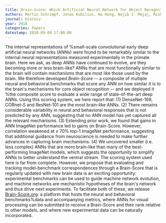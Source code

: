 ```yaml
---
title: Brain-Score: Which Artificial Neural Network for Object Recognition is most Brain-Like?
authors: Martin Schrimpf, Jonas Kubilius, Ha Hong, Najib J. Majaj, Rishi Rajalingham, Elias B. Issa, Kohitij Kar, Pouya Bashivan, Jonathan Prescott-Roy, Kailyn Schmidt, Daniel L. K. Yamins, and James J. DiCarlo
journal: biorxiv
year: 2018
categories: Papers
datestamp: 2018-09-04 17:00:00
---
```


The internal representations of %small-scale convolutional early deep artificial neural networks (ANNs) were found to be remarkably similar to the internal neural representations measured experimentally in the primate brain. Here we ask, as deep ANNs have continued to evolve, are they becoming more or less brain-like? ANNs that are most functionally similar to the brain will contain mechanisms that are most like those used by the brain. We therefore developed *Brain-Score* -- a composite of multiple neural and behavioral benchmarks that score any ANN on how similar it is to the brain's mechanisms for core object recognition -- and we deployed it %the composite score to evaluate a wide range of state-of-the-art deep ANNs. Using this scoring system, we here report that: (1) DenseNet-169, CORnet-S and ResNet-101 are the most brain-like ANNs. (2) There remains considerable variability in neural and behavioral responses that is not predicted by any ANN, suggesting that no ANN model has yet captured all the relevant mechanisms. (3) Extending prior work, we found that gains in ANN ImageNet performance led to gains on Brain-Score. However, correlation weakened at &ge; 70% top-1 ImageNet performance, suggesting that additional guidance from neuroscience is needed to make further advances in capturing brain mechanisms. (4) We uncovered smaller (i.e. less complex) ANNs that are more brain-like than many of the best-performing ImageNet models, which suggests the opportunity to simplify ANNs to better understand the ventral stream. The scoring system used here is far from complete. However, we propose that evaluating and tracking model-benchmark correspondences through a Brain-Score that is regularly updated with new brain data is an exciting opportunity: experimental benchmarks can be used to guide machine network evolution, and machine networks are mechanistic hypotheses of the brain's network and thus drive next experiments. To facilitate both of these, we release [Brain-Score.org](http://www.brain-score.org): a platform that hosts the neural and behavioral benchmarks%data and accompanying metrics, where ANNs for visual processing can be submitted to receive a Brain-Score and their rank relative to other models, and where new experimental data can be naturally incorporated.